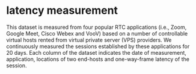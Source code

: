 # latency measurement

This dataset is measured from four popular RTC applications (i.e., Zoom, Google Meet, Cisco Webex and VooV) based on a number of controllable virtual hosts rented from virtual private server (VPS) providers. We continuously measured the sessions established by these applications for 20 days. Each column of the dataset indicates the date of measurement, application, locations of two end-hosts and one-way-frame latency of the session.
